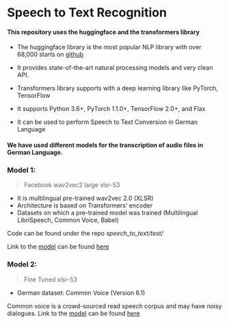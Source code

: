 # Speech to Text Recognition 


#### This repository uses the huggingface and the transformers library

- The huggingface library is the most popular NLP library with over 68,000 starts on [github](https://github.com/huggingface/transformers)
- It provides state-of-the-art natural processing models and very clean API.
  
- Transformers library supports with a deep learning library like PyTorch, TensorFlow

- It supports Python 3.6+, PyTorch 1.1.0+, TensorFlow 2.0+, and Flax
  
- It can be used to perform Speech to Text Conversion in German Language


#### We have used different models for the transcription of audio files in German Language.


### Model 1:

>  Facebook wav2vec2 large xlsr-53

- It is multilingual pre-trained wav2vec 2.0 (XLSR)
- Architecture is based on Transformers’ encoder
- Datasets on which a pre-trained model was trained (Multilingual LibriSpeech, Common Voice, Babel)

Code can be found under the repo *speech_to_text/test/*

Link to the [model]() can be found [here](https://github.com/huggingface/transformers/tree/main/examples/research_projects/wav2vec2) 

### Model 2: 

> Fine Tuned xlsr-53

- German dataset: Common Voice (Version 6.1) 

Common voice is a crowd-sourced read speech corpus and may have noisy dialogues. 
Link to the [model](https://huggingface.co/jonatasgrosman/wav2vec2-large-xlsr-53-german) can be found [here](https://github.com/jonatasgrosman/wav2vec2-sprint)



> 

